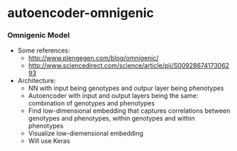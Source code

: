 # autoencoder-omnigenic

### Omnigenic Model

* Some references:
    + http://www.plengegen.com/blog/omnigenic/
    + http://www.sciencedirect.com/science/article/pii/S0092867417306293
* Architecture:
    + NN with input being genotypes and outpur layer being phenotypes
    + Autoencoder with input and output layers being the same: combination of genotypes and phenotypes
    + Find low-dimensional embedding that captures correlations between genotypes and phenotypes, within genotypes and within phenotypes
    + Visualize low-diemensional embedding
    + Will use Keras
